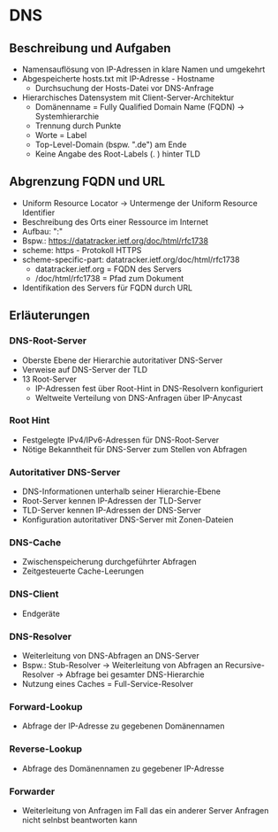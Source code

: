# DNS

## Beschreibung und Aufgaben

- Namensauflösung von IP-Adressen in klare Namen und umgekehrt
- Abgespeicherte hosts.txt mit IP-Adresse - Hostname
  - Durchsuchung der Hosts-Datei vor DNS-Anfrage
- Hierarchisches Datensystem mit Client-Server-Architektur
  - Domänenname = Fully Qualified Domain Name (FQDN) -> Systemhierarchie
  - Trennung durch Punkte
  - Worte = Label
  - Top-Level-Domain (bspw. ".de") am Ende
  - Keine Angabe des Root-Labels (. ) hinter TLD
 
## Abgrenzung FQDN und URL

- Uniform Resource Locator -> Untermenge der Uniform Resource Identifier
- Beschreibung des Orts einer Ressource im Internet
- Aufbau: "<scheme>:<scheme-specific-part>"
- Bspw.: https://datatracker.ietf.org/doc/html/rfc1738
- scheme: https - Protokoll HTTPS
- scheme-specific-part: datatracker.ietf.org/doc/html/rfc1738
  - datatracker.ietf.org = FQDN des Servers
  - /doc/html/rfc1738 = Pfad zum Dokument
- Identifikation des Servers für FQDN durch URL

## Erläuterungen

### DNS-Root-Server
- Oberste Ebene der Hierarchie autoritativer DNS-Server
- Verweise auf DNS-Server der TLD
- 13 Root-Server
  - IP-Adressen fest über Root-Hint in DNS-Resolvern konfiguriert
  - Weltweite Verteilung von DNS-Anfragen über IP-Anycast
 
### Root Hint
- Festgelegte IPv4/IPv6-Adressen für DNS-Root-Server
- Nötige Bekanntheit für DNS-Server zum Stellen von Abfragen

### Autoritativer DNS-Server
- DNS-Informationen unterhalb seiner Hierarchie-Ebene
- Root-Server kennen IP-Adressen der TLD-Server
- TLD-Server kennen IP-Adressen der DNS-Server
- Konfiguration autoritativer DNS-Server mit Zonen-Dateien

### DNS-Cache
- Zwischenspeicherung durchgeführter Abfragen
- Zeitgesteuerte Cache-Leerungen

### DNS-Client
- Endgeräte

### DNS-Resolver
- Weiterleitung von DNS-Abfragen an DNS-Server
- Bspw.: Stub-Resolver -> Weiterleitung von Abfragen an Recursive-Resolver -> Abfrage bei gesamter DNS-Hierarchie
- Nutzung eines Caches = Full-Service-Resolver

### Forward-Lookup
- Abfrage der IP-Adresse zu gegebenen Domänennamen

### Reverse-Lookup
- Abfrage des Domänennamen zu gegebener IP-Adresse

### Forwarder
- Weiterleitung von Anfragen im Fall das ein anderer Server Anfragen nicht selnbst beantworten kann
